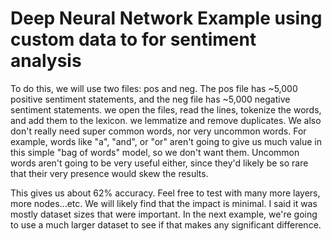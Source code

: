 # Deep Neural Network Example using custom data to for sentiment analysis 

To do this, we will use two files: pos and neg. The pos file has ~5,000 positive sentiment statements, and the neg file has ~5,000 negative sentiment statements.
we open the files, read the lines, tokenize the words, and add them to the lexicon. 
we  lemmatize and remove duplicates. We also don't really need super common words, nor very uncommon words. For example, words like "a", "and", or "or" aren't going to give us much value in this simple "bag of words" model, so we don't want them. Uncommon words aren't going to be very useful either, since they'd likely be so rare that their very presence would skew the results. 

This gives us about 62% accuracy. Feel free to test with many more layers, more nodes...etc. We will likely find that the impact is minimal. I said it was mostly dataset sizes that were important. In the next example, we're going to use a much larger dataset to see if that makes any significant difference.

